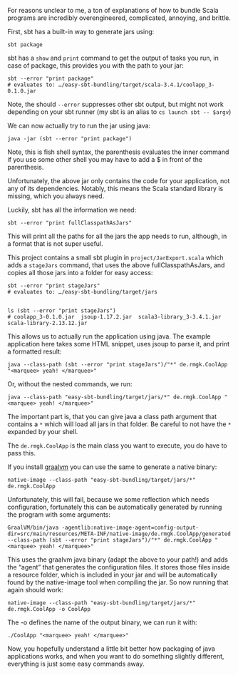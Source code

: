 For reasons unclear to me, a ton of explanations of how to bundle Scala programs are incredibly overengineered, complicated, annoying, and brittle.


First, sbt has a built-in way to generate jars using:

	sbt package

sbt has a `show` and `print` command to get the output of tasks you run, in case of package, this provides you with the path to your jar:

	sbt --error "print package"
	# evaluates to: …/easy-sbt-bundling/target/scala-3.4.1/coolapp_3-0.1.0.jar

Note, the should `--error` suppresses other sbt output, but might not work depending on your sbt runner (my sbt is an alias to `cs launch sbt -- $argv`)

We can now actually try to run the jar using java:

	java -jar (sbt --error "print package")

Note, this is fish shell syntax, the parenthesis evaluates the inner command if you use some other shell you may have to add a $ in front of the parenthesis.

Unfortunately, the above jar only contains the code for your application, not any of its dependencies. Notably, this means the Scala standard library is missing, which you always need.

Luckily, sbt has all the information we need:

	sbt --error "print fullClasspathAsJars"

This will print all the paths for all the jars the app needs to run, although, in a format that is not super useful.

This project contains a small sbt plugin in `project/JarExport.scala` which adds a `stageJars` command, that uses the above fullClasspathAsJars, and copies all those jars into a folder for easy access:

	sbt --error "print stageJars"
	# evaluates to: …/easy-sbt-bundling/target/jars


	ls (sbt --error "print stageJars")
	# coolapp_3-0.1.0.jar  jsoup-1.17.2.jar  scala3-library_3-3.4.1.jar  scala-library-2.13.12.jar


This allows us to actually run the application using java.
The example application here takes some HTML snippet, uses jsoup to parse it, and print a formatted result:

	java --class-path (sbt --error "print stageJars")/"*" de.rmgk.CoolApp "<marquee> yeah! </marquee>"

Or, without the nested commands, we run:

	java --class-path "easy-sbt-bundling/target/jars/*" de.rmgk.CoolApp "<marquee> yeah! </marquee>"

The important part is, that you can give java a class path argument that contains a `*` which will load all jars in that folder. Be careful to not have the `*` expanded by your shell.

The `de.rmgk.CoolApp` is the main class you want to execute, you do have to pass this.



If you install [graalvm](https://www.graalvm.org/) you can use the same to generate a native binary:

	native-image --class-path "easy-sbt-bundling/target/jars/*" de.rmgk.CoolApp

Unfortunately, this will fail, because we some reflection which needs configuration, fortunately this can be automatically generated by running the program with some arguments:

	GraalVM/bin/java -agentlib:native-image-agent=config-output-dir=src/main/resources/META-INF/native-image/de.rmgk.CoolApp/generated --class-path (sbt --error "print stageJars")/"*" de.rmgk.CoolApp "<marquee> yeah! </marquee>"

This uses the graalvm java binary (adapt the above to your path!) and adds the “agent” that generates the configuration files. It stores those files inside a resource folder, which is included in your jar and will be automatically found by the native-image tool when compiling the jar.
So now running that again should work:

	native-image --class-path "easy-sbt-bundling/target/jars/*" de.rmgk.CoolApp -o CoolApp

The -o defines the name of the output binary, we can run it with:

	./CoolApp "<marquee> yeah! </marquee>"



Now, you hopefully understand a little bit better how packaging of java applications works, and when you want to do something slightly different, everything is just some easy commands away.
